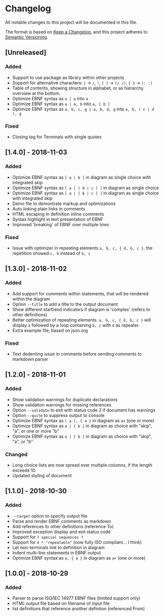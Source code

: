 # Changelog
All notable changes to this project will be documented in this file.

The format is based on [Keep a Changelog](https://keepachangelog.com/en/1.0.0/),
and this project adheres to [Semantic Versioning](https://semver.org/spec/v2.0.0.html).

## [Unreleased]
### Added
- Support to use package as library within other projects
- Support for alternative characters: `|` -> `/`, `!`, `[ ]` -> `(/ /)`,
  `{ }` -> `(: :)`
- Table of contents, showing structure in alphabet, or as
  hierarchy overview at the bottom.
- Optimize EBNF syntax as `a | a` into `a`
- Optimize EBNF syntax as `a | a, b` into `a, [ b ]`
- Optimize EBNF syntax as `a, b, c, g | a, b, d, g` into `a, b, ( c | d ), g`

### Fixed
- Closing tag for Terminals with single quotes

## [1.4.0] - 2018-11-03
### Added
- Optimize EBNF syntax as `[ a | b ]` in diagram as single choice with
  integrated skip
- Optimize EBNF syntax as `[ a | ( b | c ) ]` in diagram as single choice
- Optimize EBNF syntax as `[ a | [ b | c ] ]` in diagram as single choice with
  integrated skip
- Demo file to demontrate markup and optimizations
- Auto linking plain links in comments
- HTML escaping in definition inline comments
- Syntax highlight in text presentation of EBNF
- Improved 'breaking' of EBNF over multiple lines

### Fixed
- Issue with optimizer in repeating elements `a, b, c, { d, b, c }`. the
  repetition showed `c, b` instead of `b, c`

## [1.3.0] - 2018-11-02
### Added
- Add support for comments within statements, that will be rendered
  within the diagram
- Option `--title` to add a title to the output document
- Show different start/end indicators if diagram is 'complex' (refers to
  other definitions)
- Better optimization of repeating elements. `a, b, c, { d, b, c }` will
  display `a` followed by a loop containing `b, c` with `d` as repeater.
- Extra example file, based on json.org

### Fixed
- Text dedenting issue in comments before sending comments to markdown parser

## [1.2.0] - 2018-11-01
### Added
- Show validation warnings for duplicate declarations
- Show validation warnings for missing references
- Option `--validate` to exit with status code 2 if document has
  warnings
- Option `--quite` to suppress output to console
- Optimize EBNF syntax as `( a ), { a }` in diagram as `a+` (one or more)
- Optimize EBNF syntax as `a | { b }` in diagram as choice with "skip",
  "a", or one or more "b"
- Optimize EBNF syntax as `a | [ b ]` in diagram as choice with "skip",
  "a", or "b"

### Changed
- Long choice lists are now spread over multiple columns, if the
  length exceeds 10.
- Updated styling of document

## [1.1.0] - 2018-10-30
### Added
- `--target` option to specify output file
- Parse and render EBNF comments as markdown
- Add references to other definitions (reference To)
- Improved exception display and exit status code
- Support for `? special sequences ?`
- Support for `4 * "repeatable"` (now fully ISO compliant... I think)
- Let non-terminals link to definition in diagram
- Indent multi-line statements in EBNF output
- Optimize EBNF syntax as `a, { a }` in diagram as `a+` (one or more)

## [1.0.0] - 2018-10-29
### Added
- Parser to parse ISO/IEC 14977 EBNF files (limited support only)
- HTML output file based on filename of input file
- list definitions that reference another defintion (referenced From)
